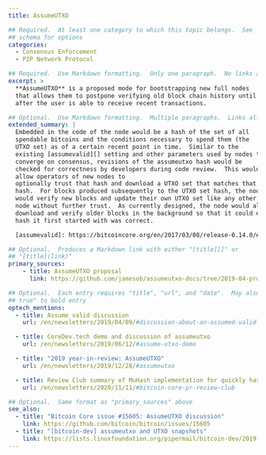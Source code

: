 ```yaml
---
title: AssumeUTXO

## Required.  At least one category to which this topic belongs.  See
## schema for options
categories:
  - Consensus Enforcement
  - P2P Network Protocol

## Required.  Use Markdown formatting.  Only one paragraph.  No links allowed.
excerpt: >
  **AssumeUTXO** is a proposed mode for bootstrapping new full nodes
  that allows them to postpone verifying old block chain history until
  after the user is able to receive recent transactions.

## Optional.  Use Markdown formatting.  Multiple paragraphs.  Links allowed.
extended_summary: |
  Embedded in the code of the node would be a hash of the set of all
  spendable bitcoins and the conditions necessary to spend them (the
  UTXO set) as of a certain recent point in time.  Similar to the
  existing [assumevalid][] setting and other parameters used by nodes to
  converge on consensus, revisions of the assumeutxo hash would be
  checked for correctness by developers during code review.  This would
  allow operators of new nodes to
  optionally trust that hash and download a UTXO set that matches that
  hash.  For blocks produced subsequently to the UTXO set hash, the node
  would verify new blocks and update their own UTXO set like any other
  node without further trust.  As currently designed, the node would also
  download and verify older blocks in the background so that it could eventually prove that the
  hash it first started with was correct.

  [assumevalid]: https://bitcoincore.org/en/2017/03/08/release-0.14.0/#assumed-valid-blocks

## Optional.  Produces a Markdown link with either "[title][]" or
## "[title](link)"
primary_sources:
    - title: AssumeUTXO proposal
      link: https://github.com/jamesob/assumeutxo-docs/tree/2019-04-proposal/proposal

## Optional.  Each entry requires "title", "url", and "date".  May also use "feature:
## true" to bold entry
optech_mentions:
  - title: Assume valid discussion
    url: /en/newsletters/2019/04/09/#discussion-about-an-assumed-valid-mechanism-for-utxo-snapshots

  - title: CoreDev.tech demo and discussion of assumeutxo
    url: /en/newsletters/2019/06/12/#assume-utxo-demo

  - title: "2019 year-in-review: AssumeUTXO"
    url: /en/newsletters/2019/12/28/#assumeutxo

  - title: Review Club summary of MuHash implementation for quickly hashing UTXO set
    url: /en/newsletters/2020/11/11/#bitcoin-core-pr-review-club

## Optional.  Same format as "primary_sources" above
see_also:
  - title: "Bitcoin Core issue #15605: AssumeUTXO discussion"
    link: https://github.com/bitcoin/bitcoin/issues/15605
  - title: "[bitcoin-dev] assumeutxo and UTXO snapshots"
    link: https://lists.linuxfoundation.org/pipermail/bitcoin-dev/2019-April/016825.html
---
```


